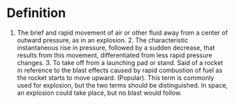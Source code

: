 # Definition

1.  The brief and rapid movement of air or other fluid away from a
    center of outward pressure, as in an explosion. 2. The
    characteristic instantaneous rise in pressure, followed by a sudden
    decrease, that results from this movement, differentiated from less
    rapid pressure changes. 3. To take off from a launching pad or
    stand. Said of a rocket in reference to the blast effects caused by
    rapid combustion of fuel as the rocket starts to move upward.
    (Popular). This term is commonly used for explosion, but the two
    terms should be distinguished. In space, an explosion could take
    place, but no blast would follow.
